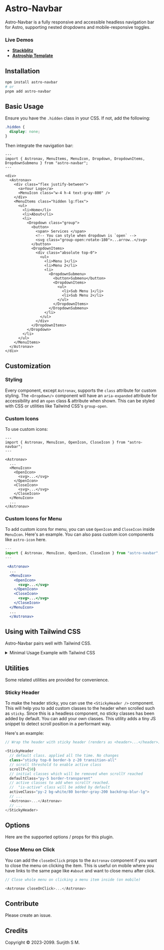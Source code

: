 # Astro-Navbar

Astro-Navbar is a fully responsive and accessible headless navigation bar for Astro, supporting nested dropdowns and mobile-responsive toggles.

### Live Demos

- [**Stackblitz**](https://stackblitz.com/edit/github-jpfnv9?file=src/pages/index.astro)
- [**Astroship Template**](https://astroship.web3templates.com/)

## Installation

```bash
npm install astro-navbar
# or
pnpm add astro-navbar
```

## Basic Usage

Ensure you have the `.hidden` class in your CSS. If not, add the following:

```css
.hidden {
  display: none;
}
```

Then integrate the navigation bar:

```astro
---
import { Astronav, MenuItems, MenuIcon, Dropdown, DropdownItems, DropdownSubmenu } from "astro-navbar";
---

<div>
  <Astronav>
    <div class="flex justify-between">
      <a>Your Logo</a>
      <MenuIcon class="w-4 h-4 text-gray-800" />
    </div>
    <MenuItems class="hidden lg:flex">
      <ul>
        <li>Home</li>
        <li>About</li>
        <li>
          <Dropdown class="group">
            <button>
              <span> Services </span>
              <!-- You can style when dropdown is `open` -->
              <svg class="group-open:rotate-180">...arrow..</svg>
            </button>
            <DropdownItems>
              <div class="absolute top-0">
                <ul>
                  <li>Menu 1</li>
                  <li>Menu 2</li>
                  <li>
                    <DropdownSubmenu>
                      <button>Submenu</button>
                      <DropdownItems>
                        <ul>
                          <li>Sub Menu 1</li>
                          <li>Sub Menu 2</li>
                        </ul>
                      </DropdownItems>
                    </DropdownSubmenu>
                  </li>
                </ul>
              </div>
            </DropdownItems>
          </Dropdown>
        </li>
      </ul>
    </MenuItems>
  </Astronav>
</div>
```

## Customization

### Styling

Every component, except `Astronav`, supports the `class` attribute for custom styling. The `<Dropdown/>` component will have an `aria-expanded` attribute for accessibility and an `open` class & attribute when shown. This can be styled with CSS or utilities like Tailwind CSS's `group-open`.

### Custom Icons

To use custom icons:

```astro
---
import { Astronav, MenuIcon, OpenIcon, CloseIcon } from "astro-navbar";
---

<Astronav>
  ...
  <MenuIcon>
    <OpenIcon>
      <svg>...</svg>
    </OpenIcon>
    <CloseIcon>
      <svg>...</svg>
    </CloseIcon>
  </MenuIcon>
  ...
</Astronav>
```

### Custom Icons for Menu

To add custom icons for menu, you can use `OpenIcon` and `CloseIcon` inside `MenuIcon`. Here's an example. You can also pass custom icon components like `astro-icon` here.

```jsx
---
import { Astronav, MenuIcon, OpenIcon, CloseIcon } from "astro-navbar";
---

 <Astronav>
  ...
  <MenuIcon>
    <OpenIcon>
      <svg>...</svg>
    </OpenIcon>
    <CloseIcon>
      <svg>...</svg>
    </CloseIcon>
  </MenuIcon>
  ...
  </Astronav>
```

## Using with Tailwind CSS

Astro-Navbar pairs well with Tailwind CSS.

<details>
<summary>Minimal Usage Example with Tailwind CSS</summary>

```astro
---
import { Astronav, MenuItems, MenuIcon,  Dropdown, DropdownItems } from "astro-navbar";
---

<header class="lg:flex p-5  gap-5">
  <Astronav>
    <div class="flex w-full justify-between">
      <a>Your Logo</a>
      <div class="block lg:hidden">
        <MenuIcon class="w-4 h-4 text-gray-800" />
      </div>
    </div>
    <MenuItems class="hidden lg:flex">
      <ul class="flex flex-col lg:flex-row lg:gap-5">
        <li>Home</li>
        <li>About</li>
        <li>
          <Dropdown class="group">
            <button class="flex items-center">
              <span> Services </span>
              <svg
                xmlns="http://www.w3.org/2000/svg"
                fill="none"
                viewBox="0 0 24 24"
                stroke-width="3"
                stroke="currentColor"
                class="w-3 h-3 mt-0.5 group-open:rotate-180">
                <path
                  stroke-linecap="round"
                  stroke-linejoin="round"
                  d="M19.5 8.25l-7.5 7.5-7.5-7.5"></path>
              </svg>
            </button>
            <DropdownItems class="relative">
              <div class="absolute top-0">
                <ul>
                  <li>Menu 1</li>
                  <li>Menu 2</li>
                  <li>Menu 3</li>
                </ul>
              </div>
            </DropdownItems>
          </Dropdown>
        </li>
      </ul>
    </MenuItems>
  </Astronav>
</header>
```

</details>

## Utilities

Some related utilities are provided for convenience.

### Sticky Header

To make the header sticky, you can use the `<StickyHeader />` component. This will help you to add custom classes to the header when scrolled such as `sticky`. Since this is a headless component, no sticky classes has been added by default. You can add your own classes. This utility adds a tiny JS snippet to detect scroll position in a performant way.

Here's an example:

```js
// Wrap the header with sticky header (renders as <header>...</header>)

<StickyHeader
  // default class. applied all the time. No changes
  class="sticky top-0 border-b z-20 transition-all"
  // scroll threshold to enable active class
  scrollY={50}
  // initial classes which will be removed when scrollY reached
  defaultClass="py-5 border-transparent"
  // active classes to add when scrollY reached.
  //  "is-active" class will be added by default
  activeClass="py-2 bg-white/80 border-gray-200 backdrop-blur-lg">
  // ...
  <Astronav>...</Astronav>
  // ...
</StickyHeader>
```

## Options

Here are the supported options / props for this plugin.

### Close Menu on Click

You can add the `closeOnClick` props to the `Astronav` component if you want to close the menu on clicking the item. This is useful on mobile where you have links to the same page like `#about` and want to close menu after click.

```js
// Close whole menu on clicking a menu item inside (on mobile)

<Astronav closeOnClick>...</Astronav>
```

## Contribute

Please create an issue.

## Credits

Copyright ©️ 2023-2099. Surjith S M.
